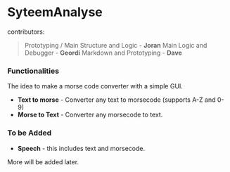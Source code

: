 # SyteemAnalyse 

contributors: 
> Prototyping / Main Structure and Logic - **Joran** 
> Main Logic and Debugger - **Geordi** 
> Markdown and Prototyping - **Dave** 

### Functionalities 
The idea to make a morse code converter with a simple GUI. 

+ **Text to morse** - Converter any text to morsecode (supports A-Z and 0-9) 
+ **Morse to Text** - Converter any morsecode to text.

### To be Added 

+ **Speech** - this includes text and morsecode. 

More will be added later.

